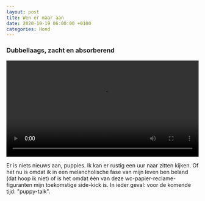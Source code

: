 ```yaml
---
layout: post
tite: Wen er maar aan
date: 2020-10-19 06:00:00 +0100
categories: Hond
---
```


### Dubbellaags, zacht en absorberend
<video style="width:100%" controls>
 <source src="https://prisse.nl/assets/koen.mp4 ">videotag not supported
 </video>

Er is niets nieuws aan, puppies. Ik kan er rustig een uur naar zitten kijken. Of het nu is omdat ik in een melancholische fase van mijn leven ben beland (dat hoop ik niet) of is het omdat één van deze wc-papier-reclame-figuranten mijn toekomstige side-kick is. In ieder geval: voor de komende tijd: "puppy-talk".
